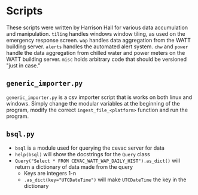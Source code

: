 # Scripts
These scripts were written by Harrison Hall for various data accumulation and
manipulation. `tiling` handles windows window tiling, as used on the emergency
response screen. `wap` handles data aggregation from the WATT building server.
`alerts` handles the automated alert system. `chw` and `power` handle the
data aggregation from chilled water and power meters on the WATT building
server. `misc` holds arbitrary code that should be versioned "just in case."


## `generic_importer.py`
`generic_importer.py` is a csv importer script that is works on both linux
and windows. Simply change the modular variables at the beginning of the
program, modify the correct `ingest_file_<platform>` function and run the
program.


## `bsql.py` 
* `bsql` is a module used for querying the cevac server for data
* `help(bsql)` will show the docstrings for the `Query` class
* `Query("Select * FROM CEVAC_WATT_WAP_DAILY_HIST").as_dict()` will return a
dictionary of data made from the query
  * Keys are integers 1-n
  * `.as_dict(key="UTCDateTime")` will make `UTCDateTime` the key in the
  dictionary
